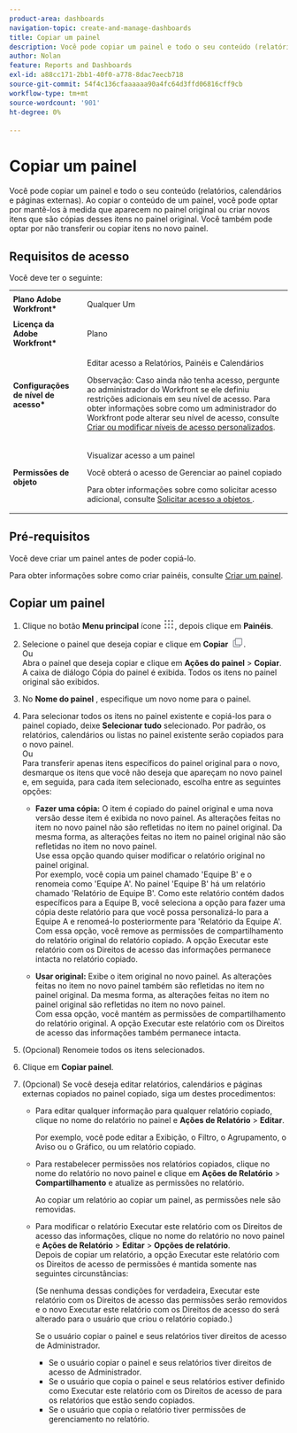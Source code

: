 ```yaml
---
product-area: dashboards
navigation-topic: create-and-manage-dashboards
title: Copiar um painel
description: Você pode copiar um painel e todo o seu conteúdo (relatórios, calendários e páginas externas). Ao copiar o conteúdo de um painel, você pode optar por mantê-los à medida que aparecem no painel original ou criar novos itens que são cópias desses itens no painel original. Você também pode optar por não transferir ou copiar itens no novo painel.
author: Nolan
feature: Reports and Dashboards
exl-id: a88cc171-2bb1-40f0-a778-8dac7eecb718
source-git-commit: 54f4c136cfaaaaaa90a4fc64d3ffd06816cff9cb
workflow-type: tm+mt
source-wordcount: '901'
ht-degree: 0%

---
```


# Copiar um painel

Você pode copiar um painel e todo o seu conteúdo (relatórios, calendários e páginas externas). Ao copiar o conteúdo de um painel, você pode optar por mantê-los à medida que aparecem no painel original ou criar novos itens que são cópias desses itens no painel original. Você também pode optar por não transferir ou copiar itens no novo painel.

## Requisitos de acesso

Você deve ter o seguinte:

<table style="table-layout:auto"> 
 <col> 
 <col> 
 <tbody> 
  <tr> 
   <td role="rowheader"><strong>Plano Adobe Workfront*</strong></td> 
   <td> <p>Qualquer Um</p> </td> 
  </tr> 
  <tr> 
   <td role="rowheader"><strong>Licença da Adobe Workfront*</strong></td> 
   <td> <p>Plano </p> </td> 
  </tr> 
  <tr> 
   <td role="rowheader"><strong>Configurações de nível de acesso*</strong></td> 
   <td> <p>Editar acesso a Relatórios, Painéis e Calendários</p> <p>Observação: Caso ainda não tenha acesso, pergunte ao administrador do Workfront se ele definiu restrições adicionais em seu nível de acesso. Para obter informações sobre como um administrador do Workfront pode alterar seu nível de acesso, consulte <a href="../../../administration-and-setup/add-users/configure-and-grant-access/create-modify-access-levels.md" class="MCXref xref">Criar ou modificar níveis de acesso personalizados</a>.</p> </td> 
  </tr> 
  <tr> 
   <td role="rowheader"><strong>Permissões de objeto</strong></td> 
   <td> <p>Visualizar acesso a um painel</p> <p>Você obterá o acesso de Gerenciar ao painel copiado</p> <p>Para obter informações sobre como solicitar acesso adicional, consulte <a href="../../../workfront-basics/grant-and-request-access-to-objects/request-access.md" class="MCXref xref">Solicitar acesso a objetos </a>.</p> </td> 
  </tr> 
 </tbody> 
</table>

## Pré-requisitos

Você deve criar um painel antes de poder copiá-lo.

Para obter informações sobre como criar painéis, consulte [Criar um painel](../../../reports-and-dashboards/dashboards/creating-and-managing-dashboards/create-dashboard.md).

## Copiar um painel

1. Clique no botão **Menu principal** ícone ![](assets/main-menu-icon.png), depois clique em **Painéis**.

1. Selecione o painel que deseja copiar e clique em **Copiar** ![](assets/copy-icon.png).\
   Ou\
   Abra o painel que deseja copiar e clique em **Ações do painel** > **Copiar**.\
   A caixa de diálogo Cópia do painel é exibida. Todos os itens no painel original são exibidos.

1. No **Nome do painel** , especifique um novo nome para o painel.
1. Para selecionar todos os itens no painel existente e copiá-los para o painel copiado, deixe **Selecionar tudo** selecionado. Por padrão, os relatórios, calendários ou listas no painel existente serão copiados para o novo painel.\
   Ou\
   Para transferir apenas itens específicos do painel original para o novo, desmarque os itens que você não deseja que apareçam no novo painel e, em seguida, para cada item selecionado, escolha entre as seguintes opções:

   * **Fazer uma cópia:** O item é copiado do painel original e uma nova versão desse item é exibida no novo painel. As alterações feitas no item no novo painel não são refletidas no item no painel original. Da mesma forma, as alterações feitas no item no painel original não são refletidas no item no novo painel.\
      Use essa opção quando quiser modificar o relatório original no painel original.\
      Por exemplo, você copia um painel chamado &#39;Equipe B&#39; e o renomeia como &#39;Equipe A&#39;. No painel &#39;Equipe B&#39; há um relatório chamado &#39;Relatório de Equipe B&#39;. Como este relatório contém dados específicos para a Equipe B, você seleciona a opção para fazer uma cópia deste relatório para que você possa personalizá-lo para a Equipe A e renomeá-lo posteriormente para &#39;Relatório da Equipe A&#39;.\
      Com essa opção, você remove as permissões de compartilhamento do relatório original do relatório copiado. A opção Executar este relatório com os Direitos de acesso das informações permanece intacta no relatório copiado.

   * **Usar original:** Exibe o item original no novo painel. As alterações feitas no item no novo painel também são refletidas no item no painel original. Da mesma forma, as alterações feitas no item no painel original são refletidas no item no novo painel.\
      Com essa opção, você mantém as permissões de compartilhamento do relatório original. A opção Executar este relatório com os Direitos de acesso das informações também permanece intacta.

1. (Opcional) Renomeie todos os itens selecionados.
1. Clique em **Copiar painel**.
1. (Opcional) Se você deseja editar relatórios, calendários e páginas externas copiados no painel copiado, siga um destes procedimentos:

   * Para editar qualquer informação para qualquer relatório copiado, clique no nome do relatório no painel e **Ações de Relatório** > **Editar**.

      Por exemplo, você pode editar a Exibição, o Filtro, o Agrupamento, o Aviso ou o Gráfico, ou um relatório copiado.

   * Para restabelecer permissões nos relatórios copiados, clique no nome do relatório no novo painel e clique em **Ações de Relatório** > **Compartilhamento** e atualize as permissões no relatório.

      Ao copiar um relatório ao copiar um painel, as permissões nele são removidas.

   * Para modificar o relatório Executar este relatório com os Direitos de acesso das informações, clique no nome do relatório no novo painel e **Ações de Relatório** > **Editar** > **Opções de relatório**.\
      Depois de copiar um relatório, a opção Executar este relatório com os Direitos de acesso de permissões é mantida somente nas seguintes circunstâncias:

      (Se nenhuma dessas condições for verdadeira, Executar este relatório com os Direitos de acesso das permissões serão removidos e o novo Executar este relatório com os Direitos de acesso do será alterado para o usuário que criou o relatório copiado.)

      Se o usuário copiar o painel e seus relatórios tiver direitos de acesso de Administrador.

      * Se o usuário copiar o painel e seus relatórios tiver direitos de acesso de Administrador.
      * Se o usuário que copia o painel e seus relatórios estiver definido como Executar este relatório com os Direitos de acesso de para os relatórios que estão sendo copiados.
      * Se o usuário que copia o relatório tiver permissões de gerenciamento no relatório.
